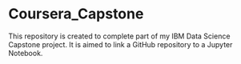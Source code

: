 # Coursera_Capstone
This repository is created to complete part of my IBM Data Science  Capstone project. It is aimed to link a GitHub repository to a Jupyter Notebook.
